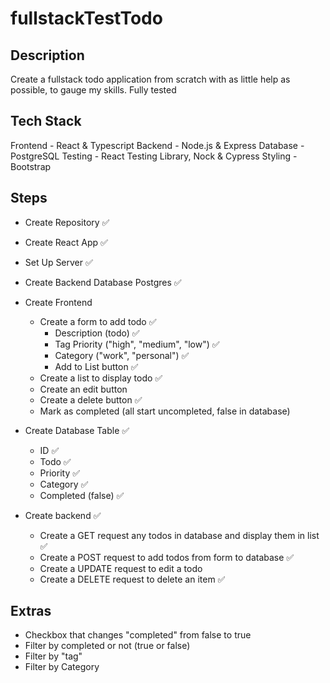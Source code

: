 # fullstackTestTodo

## Description

Create a fullstack todo application from scratch with as little help as possible, to gauge my skills. Fully tested

## Tech Stack

Frontend - React & Typescript
Backend - Node.js & Express
Database - PostgreSQL
Testing - React Testing Library, Nock & Cypress
Styling - Bootstrap

## Steps

- Create Repository ✅
- Create React App ✅
- Set Up Server ✅
- Create Backend Database Postgres ✅

- Create Frontend

  - Create a form to add todo ✅
    - Description (todo) ✅
    - Tag Priority ("high", "medium", "low") ✅
    - Category ("work", "personal") ✅
    - Add to List button ✅
  - Create a list to display todo ✅
  - Create an edit button 
  - Create a delete button ✅
  - Mark as completed (all start uncompleted, false in database)

- Create Database Table ✅

  - ID ✅
  - Todo ✅
  - Priority ✅
  - Category ✅
  - Completed (false) ✅

- Create backend ✅
  - Create a GET request any todos in database and display them in list ✅
  - Create a POST request to add todos from form to database ✅
  - Create a UPDATE request to edit a todo 
  - Create a DELETE request to delete an item ✅

## Extras

- Checkbox that changes "completed" from false to true
- Filter by completed or not (true or false)
- Filter by "tag"
- Filter by Category
